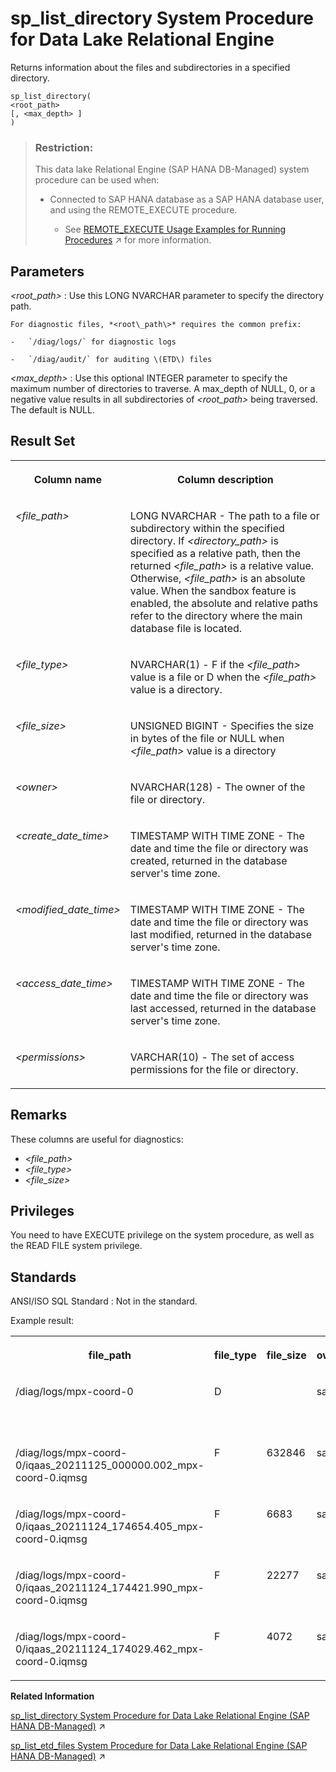 <!-- loio81790c1c6ce21014b303ec9036456fdb -->

# sp\_list\_directory System Procedure for Data Lake Relational Engine

Returns information about the files and subdirectories in a specified directory.



```
sp_list_directory(
<root_path>
[, <max_depth> ]
)
```



> ### Restriction:  
> This data lake Relational Engine \(SAP HANA DB-Managed\) system procedure can be used when:
> 
> -   Connected to SAP HANA database as a SAP HANA database user, and using the REMOTE\_EXECUTE procedure.
> 
>     -   See [REMOTE_EXECUTE Usage Examples for Running Procedures](https://help.sap.com/viewer/a898e08b84f21015969fa437e89860c8/2023_1_QRC/en-US/3e7f86d36c3c4335822e2908ee320623.html "The process to run a procedure depends on if the procedure returns a results set.") :arrow_upper_right: for more information.



<a name="loio81790c1c6ce21014b303ec9036456fdb__sp_list_directory_parameters"/>

## Parameters

  *<root\_path\>* 
 :   Use this LONG NVARCHAR parameter to specify the directory path.

    For diagnostic files, *<root\_path\>* requires the common prefix:

    -   `/diag/logs/` for diagnostic logs

    -   `/diag/audit/` for auditing \(ETD\) files


   *<max\_depth\>* 
 :   Use this optional INTEGER parameter to specify the maximum number of directories to traverse. A max\_depth of NULL, 0, or a negative value results in all subdirectories of *<root\_path\>* being traversed. The default is NULL.

 

<a name="loio81790c1c6ce21014b303ec9036456fdb__sp_list_directory_result_set"/>

## Result Set


<table>
<tr>
<th valign="top">

Column name



</th>
<th valign="top">

Column description



</th>
</tr>
<tr>
<td valign="top">

*<file\_path\>*



</td>
<td valign="top">

LONG NVARCHAR - The path to a file or subdirectory within the specified directory. If *<directory\_path\>* is specified as a relative path, then the returned *<file\_path\>* is a relative value. Otherwise, *<file\_path\>* is an absolute value. When the sandbox feature is enabled, the absolute and relative paths refer to the directory where the main database file is located.



</td>
</tr>
<tr>
<td valign="top">

*<file\_type\>*



</td>
<td valign="top">

NVARCHAR\(1\) - F if the *<file\_path\>* value is a file or D when the *<file\_path\>* value is a directory.



</td>
</tr>
<tr>
<td valign="top">

*<file\_size\>* 



</td>
<td valign="top">

UNSIGNED BIGINT - Specifies the size in bytes of the file or NULL when *<file\_path\>* value is a directory



</td>
</tr>
<tr>
<td valign="top">

*<owner\>*



</td>
<td valign="top">

NVARCHAR\(128\) - The owner of the file or directory.



</td>
</tr>
<tr>
<td valign="top">

*<create\_date\_time\>*



</td>
<td valign="top">

TIMESTAMP WITH TIME ZONE - The date and time the file or directory was created, returned in the database server's time zone.



</td>
</tr>
<tr>
<td valign="top">

*<modified\_date\_time\>*



</td>
<td valign="top">

TIMESTAMP WITH TIME ZONE - The date and time the file or directory was last modified, returned in the database server's time zone.



</td>
</tr>
<tr>
<td valign="top">

*<access\_date\_time\>*



</td>
<td valign="top">

TIMESTAMP WITH TIME ZONE - The date and time the file or directory was last accessed, returned in the database server's time zone.



</td>
</tr>
<tr>
<td valign="top">

*<permissions\>*



</td>
<td valign="top">

VARCHAR\(10\) - The set of access permissions for the file or directory.



</td>
</tr>
</table>



<a name="loio81790c1c6ce21014b303ec9036456fdb__sp_list_directory_remarks"/>

## Remarks

These columns are useful for diagnostics:

-   *<file\_path\>*
-   *<file\_type\>*
-   *<file\_size\>*



<a name="loio81790c1c6ce21014b303ec9036456fdb__sp_list_directory_privileges"/>

## Privileges

You need to have EXECUTE privilege on the system procedure, as well as the READ FILE system privilege.



<a name="loio81790c1c6ce21014b303ec9036456fdb__sp_list_directory_standards"/>

## Standards

 ANSI/ISO SQL Standard
 :   Not in the standard.

 

Example result:


<table>
<tr>
<th valign="top">

file\_path



</th>
<th valign="top">

file\_type



</th>
<th valign="top">

file\_size



</th>
<th valign="top">

owner



</th>
<th valign="top">

create\_date\_time



</th>
<th valign="top">

modified\_date\_time



</th>
<th valign="top">

access\_date\_time



</th>
<th valign="top">

permissions



</th>
</tr>
<tr>
<td valign="top">

/diag/logs/mpx-coord-0



</td>
<td valign="top">

D



</td>
<td valign="top">



</td>
<td valign="top">

saptu



</td>
<td valign="top">

1970-01-01 00:00:00.000-05:00



</td>
<td valign="top">

2021-11-25 01:33:13.000-05:00



</td>
<td valign="top">

1970-01-01 00:00:00.000-05:00



</td>
<td valign="top">

drwxr-xr-x



</td>
</tr>
<tr>
<td valign="top">

/diag/logs/mpx-coord-0/iqaas\_20211125\_000000.002\_mpx-coord-0.iqmsg



</td>
<td valign="top">

F



</td>
<td valign="top">

632846



</td>
<td valign="top">

saptu



</td>
<td valign="top">

1970-01-01 00:00:00.000-05:00



</td>
<td valign="top">

2021-11-25 01:30:06.000-05:00



</td>
<td valign="top">

1970-01-01 00:00:00.000-05:00



</td>
<td valign="top">

\-rwxr-xr-x



</td>
</tr>
<tr>
<td valign="top">

/diag/logs/mpx-coord-0/iqaas\_20211124\_174654.405\_mpx-coord-0.iqmsg



</td>
<td valign="top">

F



</td>
<td valign="top">

6683



</td>
<td valign="top">

saptu



</td>
<td valign="top">

1970-01-01 00:00:00.000-05:00



</td>
<td valign="top">

2021-11-24 17:47:08.000-05:00



</td>
<td valign="top">

1970-01-01 00:00:00.000-05:00



</td>
<td valign="top">

\-rwxr-xr-x



</td>
</tr>
<tr>
<td valign="top">

/diag/logs/mpx-coord-0/iqaas\_20211124\_174421.990\_mpx-coord-0.iqmsg



</td>
<td valign="top">

F



</td>
<td valign="top">

22277



</td>
<td valign="top">

saptu



</td>
<td valign="top">

1970-01-01 00:00:00.000-05:00



</td>
<td valign="top">

2021-11-24 17:46:51.000-05:00



</td>
<td valign="top">

1970-01-01 00:00:00.000-05:00



</td>
<td valign="top">

\-rwxr-xr-x



</td>
</tr>
<tr>
<td valign="top">

/diag/logs/mpx-coord-0/iqaas\_20211124\_174029.462\_mpx-coord-0.iqmsg



</td>
<td valign="top">

F



</td>
<td valign="top">

4072



</td>
<td valign="top">

saptu



</td>
<td valign="top">

1970-01-01 00:00:00.000-05:00



</td>
<td valign="top">

2021-11-24 17:40:37.000-05:00



</td>
<td valign="top">

1970-01-01 00:00:00.000-05:00



</td>
<td valign="top">

\-rwxr-xr-x



</td>
</tr>
</table>

**Related Information**  


[sp_list_directory System Procedure for Data Lake Relational Engine (SAP HANA DB-Managed)](https://help.sap.com/viewer/a898e08b84f21015969fa437e89860c8/2023_1_QRC/en-US/3bdb623038354a3b9f12503766abe7c1.html "Returns information about the files and subdirectories in a specified directory.") :arrow_upper_right:

[sp_list_etd_files System Procedure for Data Lake Relational Engine (SAP HANA DB-Managed)](https://help.sap.com/viewer/a898e08b84f21015969fa437e89860c8/2023_1_QRC/en-US/0f76c8361cd84a2b8b35f74382b9265f.html "Lists the event trace data (ETD) files logged to the file container by database auditing.") :arrow_upper_right:

